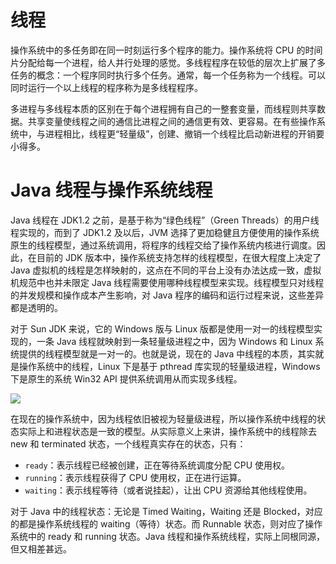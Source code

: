 # 线程

操作系统中的多任务即在同一时刻运行多个程序的能力。操作系统将 CPU 的时间片分配给每一个进程，给人并行处理的感觉。多线程程序在较低的层次上扩展了多任务的概念：一个程序同时执行多个任务。通常，每一个任务称为一个线程。可以同时运行一个以上线程的程序称为是多线程程序。

多进程与多线程本质的区别在于每个进程拥有自己的一整套变量，而线程则共享数据。共享变量使线程之间的通信比进程之间的通信更有效、更容易。在有些操作系统中，与进程相比，线程更“轻量级”，创建、撤销一个线程比启动新进程的开销要小得多。

# Java 线程与操作系统线程

Java 线程在 JDK1.2 之前，是基于称为“绿色线程”（Green Threads）的用户线程实现的，而到了 JDK1.2 及以后，JVM 选择了更加稳健且方便使用的操作系统原生的线程模型，通过系统调用，将程序的线程交给了操作系统内核进行调度。因此，在目前的 JDK 版本中，操作系统支持怎样的线程模型，在很大程度上决定了 Java 虚拟机的线程是怎样映射的，这点在不同的平台上没有办法达成一致，虚拟机规范中也并未限定 Java 线程需要使用哪种线程模型来实现。线程模型只对线程的并发规模和操作成本产生影响，对 Java 程序的编码和运行过程来说，这些差异都是透明的。

对于 Sun JDK 来说，它的 Windows 版与 Linux 版都是使用一对一的线程模型实现的，一条 Java 线程就映射到一条轻量级进程之中，因为 Windows 和 Linux 系统提供的线程模型就是一对一的。也就是说，现在的 Java 中线程的本质，其实就是操作系统中的线程，Linux 下是基于 pthread 库实现的轻量级进程，Windows 下是原生的系统 Win32 API 提供系统调用从而实现多线程。

![](https://i.postimg.cc/vZL0GhDr/image.png)

在现在的操作系统中，因为线程依旧被视为轻量级进程，所以操作系统中线程的状态实际上和进程状态是一致的模型。从实际意义上来讲，操作系统中的线程除去 new 和 terminated 状态，一个线程真实存在的状态，只有：

- `ready`：表示线程已经被创建，正在等待系统调度分配 CPU 使用权。
- `running`：表示线程获得了 CPU 使用权，正在进行运算。
- `waiting`：表示线程等待（或者说挂起），让出 CPU 资源给其他线程使用。

对于 Java 中的线程状态：无论是 Timed Waiting，Waiting 还是 Blocked，对应的都是操作系统线程的 waiting（等待）状态。而 Runnable 状态，则对应了操作系统中的 ready 和 running 状态。Java 线程和操作系统线程，实际上同根同源，但又相差甚远。
